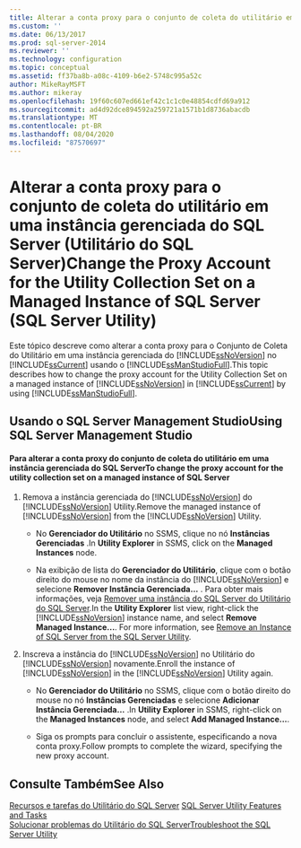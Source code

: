 ```yaml
---
title: Alterar a conta proxy para o conjunto de coleta do utilitário em um Instância Gerenciada de SQL Server (Utilitário do SQL Server) | Microsoft Docs
ms.custom: ''
ms.date: 06/13/2017
ms.prod: sql-server-2014
ms.reviewer: ''
ms.technology: configuration
ms.topic: conceptual
ms.assetid: ff37ba8b-a08c-4109-b6e2-5748c995a52c
author: MikeRayMSFT
ms.author: mikeray
ms.openlocfilehash: 19f60c607ed661ef42c1c1c0e48854cdfd69a912
ms.sourcegitcommit: ad4d92dce894592a259721a1571b1d8736abacdb
ms.translationtype: MT
ms.contentlocale: pt-BR
ms.lasthandoff: 08/04/2020
ms.locfileid: "87570697"
---
```

# <a name="change-the-proxy-account-for-the-utility-collection-set-on-a-managed-instance-of-sql-server-sql-server-utility"></a><span data-ttu-id="533b3-102">Alterar a conta proxy para o conjunto de coleta do utilitário em uma instância gerenciada do SQL Server (Utilitário do SQL Server)</span><span class="sxs-lookup"><span data-stu-id="533b3-102">Change the Proxy Account for the Utility Collection Set on a Managed Instance of SQL Server (SQL Server Utility)</span></span>
  <span data-ttu-id="533b3-103">Este tópico descreve como alterar a conta proxy para o Conjunto de Coleta do Utilitário em uma instância gerenciada do [!INCLUDE[ssNoVersion](../../includes/ssnoversion-md.md)] no [!INCLUDE[ssCurrent](../../includes/sscurrent-md.md)] usando o [!INCLUDE[ssManStudioFull](../../includes/ssmanstudiofull-md.md)].</span><span class="sxs-lookup"><span data-stu-id="533b3-103">This topic describes how to change the proxy account for the Utility Collection Set on a managed instance of [!INCLUDE[ssNoVersion](../../includes/ssnoversion-md.md)] in [!INCLUDE[ssCurrent](../../includes/sscurrent-md.md)] by using [!INCLUDE[ssManStudioFull](../../includes/ssmanstudiofull-md.md)].</span></span>  
  
##  <a name="using-sql-server-management-studio"></a><a name="SSMSProcedure"></a> <span data-ttu-id="533b3-104">Usando o SQL Server Management Studio</span><span class="sxs-lookup"><span data-stu-id="533b3-104">Using SQL Server Management Studio</span></span>  
  
#### <a name="to-change-the-proxy-account-for-the-utility-collection-set-on-a-managed-instance-of-sql-server"></a><span data-ttu-id="533b3-105">Para alterar a conta proxy do conjunto de coleta do utilitário em uma instância gerenciada do SQL Server</span><span class="sxs-lookup"><span data-stu-id="533b3-105">To change the proxy account for the utility collection set on a managed instance of SQL Server</span></span>  
  
1.  <span data-ttu-id="533b3-106">Remova a instância gerenciada do [!INCLUDE[ssNoVersion](../../includes/ssnoversion-md.md)] do [!INCLUDE[ssNoVersion](../../includes/ssnoversion-md.md)] Utility.</span><span class="sxs-lookup"><span data-stu-id="533b3-106">Remove the managed instance of [!INCLUDE[ssNoVersion](../../includes/ssnoversion-md.md)] from the [!INCLUDE[ssNoVersion](../../includes/ssnoversion-md.md)] Utility.</span></span>  
  
    -   <span data-ttu-id="533b3-107">No **Gerenciador do Utilitário** no SSMS, clique no nó **Instâncias Gerenciadas** .</span><span class="sxs-lookup"><span data-stu-id="533b3-107">In **Utility Explorer** in SSMS, click on the **Managed Instances** node.</span></span>  
  
    -   <span data-ttu-id="533b3-108">Na exibição de lista do **Gerenciador do Utilitário**, clique com o botão direito do mouse no nome da instância do [!INCLUDE[ssNoVersion](../../includes/ssnoversion-md.md)] e selecione **Remover Instância Gerenciada...** . Para obter mais informações, veja [Remover uma instância do SQL Server do Utilitário do SQL Server](remove-an-instance-of-sql-server-from-the-sql-server-utility.md).</span><span class="sxs-lookup"><span data-stu-id="533b3-108">In the **Utility Explorer** list view, right-click the [!INCLUDE[ssNoVersion](../../includes/ssnoversion-md.md)] instance name, and select **Remove Managed Instance...**. For more information, see [Remove an Instance of SQL Server from the SQL Server Utility](remove-an-instance-of-sql-server-from-the-sql-server-utility.md).</span></span>  
  
2.  <span data-ttu-id="533b3-109">Inscreva a instância do [!INCLUDE[ssNoVersion](../../includes/ssnoversion-md.md)] no Utilitário do [!INCLUDE[ssNoVersion](../../includes/ssnoversion-md.md)] novamente.</span><span class="sxs-lookup"><span data-stu-id="533b3-109">Enroll the instance of [!INCLUDE[ssNoVersion](../../includes/ssnoversion-md.md)] in the [!INCLUDE[ssNoVersion](../../includes/ssnoversion-md.md)] Utility again.</span></span>  
  
    -   <span data-ttu-id="533b3-110">No **Gerenciador do Utilitário** no SSMS, clique com o botão direito do mouse no nó **Instâncias Gerenciadas** e selecione **Adicionar Instância Gerenciada...** .</span><span class="sxs-lookup"><span data-stu-id="533b3-110">In **Utility Explorer** in SSMS, right-click on the **Managed Instances** node, and select **Add Managed Instance...**.</span></span>  
  
    -   <span data-ttu-id="533b3-111">Siga os prompts para concluir o assistente, especificando a nova conta proxy.</span><span class="sxs-lookup"><span data-stu-id="533b3-111">Follow prompts to complete the wizard, specifying the new proxy account.</span></span>  
  
## <a name="see-also"></a><span data-ttu-id="533b3-112">Consulte Também</span><span class="sxs-lookup"><span data-stu-id="533b3-112">See Also</span></span>  
 <span data-ttu-id="533b3-113">[Recursos e tarefas do Utilitário do SQL Server](sql-server-utility-features-and-tasks.md) </span><span class="sxs-lookup"><span data-stu-id="533b3-113">[SQL Server Utility Features and Tasks](sql-server-utility-features-and-tasks.md) </span></span>  
 [<span data-ttu-id="533b3-114">Solucionar problemas do Utilitário do SQL Server</span><span class="sxs-lookup"><span data-stu-id="533b3-114">Troubleshoot the SQL Server Utility</span></span>](../../database-engine/troubleshoot-the-sql-server-utility.md)  
  
  
